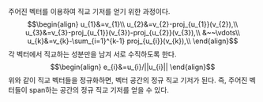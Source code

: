주어진 벡터를 이용하여 직교 기저를 얻기 위한 과정이다. 
$$\begin{align}
u_{1}&=v_{1}\\
u_{2}&=v_{2}-proj_{u_{1}}(v_{2}),\\
u_{3}&=v_{3}-proj_{u_{1}}(v_{3})-proj_{u_{2}}(v_{3}),\\
&~~\vdots\\
u_{k}&=v_{k}-\sum_{i=1}^{k-1} proj_{u_{i}}(v_{k}),\\
\end{align}$$
각 벡터에서 직교하는 성분만을 남겨 서로 수직하도록 한다.
$$\begin{align}
e_{i}&=u_{i}/||u_{i}||
\end{align}$$
위와 같이 직교 벡터들을 정규화하면, 벡터 공간의 정규 직교 기저가 된다. 즉, 주어진 벡터들이 span하는 공간의 정규 직교 기저를 얻을 수 있다.